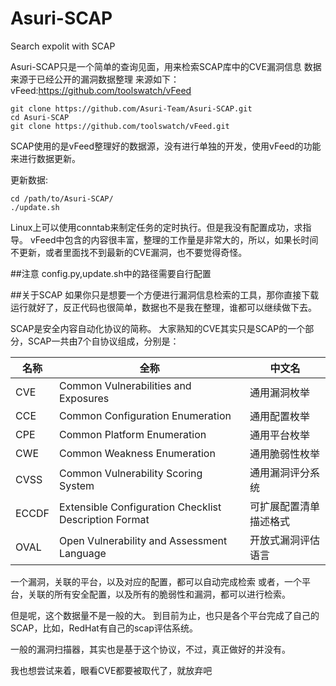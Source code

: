 # Asuri-SCAP
Search expolit with SCAP

Asuri-SCAP只是一个简单的查询见面，用来检索SCAP库中的CVE漏洞信息
数据来源于已经公开的漏洞数据整理
来源如下：
vFeed:https://github.com/toolswatch/vFeed

	git clone https://github.com/Asuri-Team/Asuri-SCAP.git
	cd Asuri-SCAP
	git clone https://github.com/toolswatch/vFeed.git

SCAP使用的是vFeed整理好的数据源，没有进行单独的开发，使用vFeed的功能来进行数据更新。

更新数据:

	cd /path/to/Asuri-SCAP/
	./update.sh

Linux上可以使用conntab来制定任务的定时执行。但是我没有配置成功，求指导。
vFeed中包含的内容很丰富，整理的工作量是非常大的，所以，如果长时间不更新，或者里面找不到最新的CVE漏洞，也不要觉得奇怪。

##注意
config.py,update.sh中的路径需要自行配置

##关于SCAP
如果你只是想要一个方便进行漏洞信息检索的工具，那你直接下载运行就好了，反正代码也很简单，数据也不是我在整理，谁都可以继续做下去。

SCAP是安全内容自动化协议的简称。
大家熟知的CVE其实只是SCAP的一个部分，SCAP一共由7个自协议组成，分别是：

|名称|全称|中文名|
|----|----|------|
|CVE|Common Vulnerabilities and Exposures|通用漏洞枚举|
|CCE|Common Configuration Enumeration|通用配置枚举|
|CPE|Common Platform Enumeration|通用平台枚举|
|CWE|Common Weakness Enumeration|通用脆弱性枚举|
|CVSS|Common Vulnerability Scoring System|通用漏洞评分系统|
|ECCDF|Extensible Configuration Checklist Description Format|可扩展配置清单描述格式|
|OVAL|Open Vulnerability and Assessment Language|开放式漏洞评估语言|

一个漏洞，关联的平台，以及对应的配置，都可以自动完成检索
或者，一个平台，关联的所有安全配置，以及所有的脆弱性和漏洞，都可以进行检索。

但是呢，这个数据量不是一般的大。
到目前为止，也只是各个平台完成了自己的SCAP，比如，RedHat有自己的scap评估系统。

一般的漏洞扫描器，其实也是基于这个协议，不过，真正做好的并没有。

我也想尝试来着，眼看CVE都要被取代了，就放弃吧




